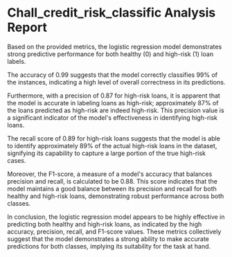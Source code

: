 # Chall_credit_risk_classific Analysis Report
Based on the provided metrics, the logistic regression model demonstrates strong predictive performance for both healthy (0) and high-risk (1) loan labels.

The accuracy of 0.99 suggests that the model correctly classifies 99% of the instances, indicating a high level of overall correctness in its predictions.

Furthermore, with a precision of 0.87 for high-risk loans, it is apparent that the model is accurate in labeling loans as high-risk; approximately 87% of the loans predicted as high-risk are indeed high-risk. This precision value is a significant indicator of the model's effectiveness in identifying high-risk loans.

The recall score of 0.89 for high-risk loans suggests that the model is able to identify approximately 89% of the actual high-risk loans in the dataset, signifying its capability to capture a large portion of the true high-risk cases.

Moreover, the F1-score, a measure of a model's accuracy that balances precision and recall, is calculated to be 0.88. This score indicates that the model maintains a good balance between its precision and recall for both healthy and high-risk loans, demonstrating robust performance across both classes.

In conclusion, the logistic regression model appears to be highly effective in predicting both healthy and high-risk loans, as indicated by the high accuracy, precision, recall, and F1-score values. These metrics collectively suggest that the model demonstrates a strong ability to make accurate predictions for both classes, implying its suitability for the task at hand.
